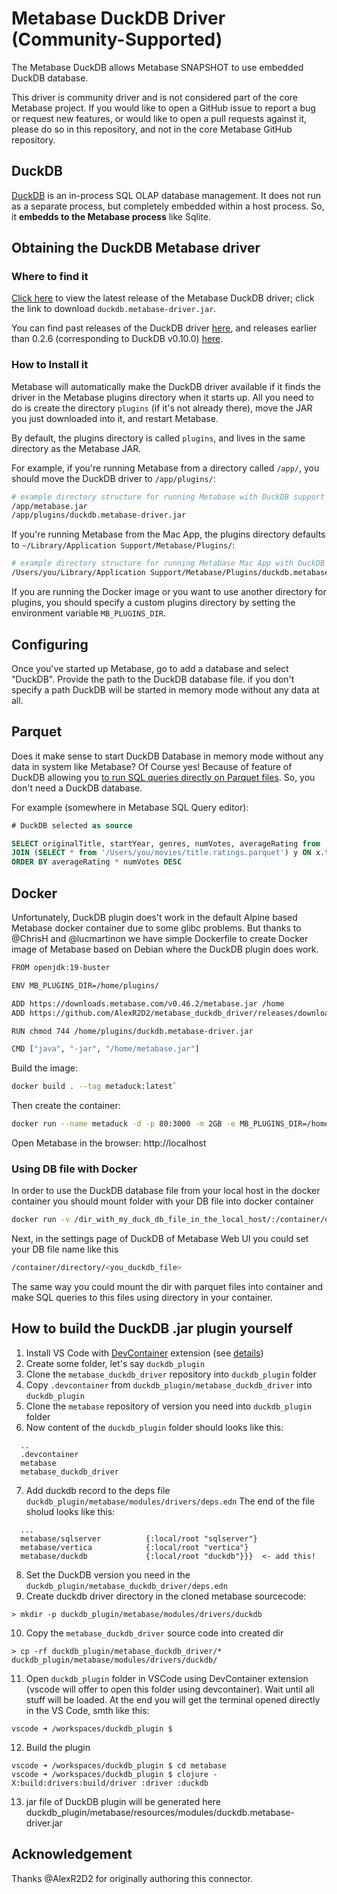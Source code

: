 # Metabase DuckDB Driver (Community-Supported)

The Metabase DuckDB allows Metabase SNAPSHOT to use embedded DuckDB database.

This driver is community driver and is not considered part of the
core Metabase project. If you would like to open a GitHub issue to
report a bug or request new features, or would like to open a pull
requests against it, please do so in this repository, and not in the
core Metabase GitHub repository.

## DuckDB

[DuckDB](https://duckdb.org) is an in-process SQL OLAP database management. It does not run as a separate process, but completely embedded within a host process. So, it **embedds to the Metabase process** like Sqlite.

## Obtaining the DuckDB Metabase driver

### Where to find it

[Click here](https://github.com/MotherDuck-Open-Source/metabase_duckdb_driver/releases/latest) to view the latest release of the Metabase DuckDB driver; click the link to download `duckdb.metabase-driver.jar`.

You can find past releases of the DuckDB driver [here](https://github.com/MotherDuck-Open-Source/metabase_duckdb_driver/releases), and releases earlier than 0.2.6 (corresponding to DuckDB v0.10.0) [here](https://github.com/AlexR2D2/metabase_duckdb_driver/releases).

### How to Install it

Metabase will automatically make the DuckDB driver available if it finds the driver in the Metabase plugins directory when it starts up.
All you need to do is create the directory `plugins` (if it's not already there), move the JAR you just downloaded into it, and restart Metabase.

By default, the plugins directory is called `plugins`, and lives in the same directory as the Metabase JAR.

For example, if you're running Metabase from a directory called `/app/`, you should move the DuckDB driver to `/app/plugins/`:

```bash
# example directory structure for running Metabase with DuckDB support
/app/metabase.jar
/app/plugins/duckdb.metabase-driver.jar
```

If you're running Metabase from the Mac App, the plugins directory defaults to `~/Library/Application Support/Metabase/Plugins/`:

```bash
# example directory structure for running Metabase Mac App with DuckDB support
/Users/you/Library/Application Support/Metabase/Plugins/duckdb.metabase-driver.jar
```

If you are running the Docker image or you want to use another directory for plugins, you should specify a custom plugins directory by setting the environment variable `MB_PLUGINS_DIR`.

## Configuring

Once you've started up Metabase, go to add a database and select "DuckDB". Provide the path to the DuckDB database file. if you don't specify a path DuckDB will be started in memory mode without any data at all.

## Parquet

Does it make sense to start DuckDB Database in memory mode without any data in system like Metabase? Of Course yes!
Because of feature of DuckDB allowing you [to run SQL queries directly on Parquet files](https://duckdb.org/2021/06/25/querying-parquet.html). So, you don't need a DuckDB database.

For example (somewhere in Metabase SQL Query editor):

```sql
# DuckDB selected as source

SELECT originalTitle, startYear, genres, numVotes, averageRating from '/Users/you/movies/title.basics.parquet' x
JOIN (SELECT * from '/Users/you/movies/title.ratings.parquet') y ON x.tconst = y.tconst
ORDER BY averageRating * numVotes DESC
```

## Docker

Unfortunately, DuckDB plugin does't work in the default Alpine based Metabase docker container due to some glibc problems. But thanks to @ChrisH and @lucmartinon we have simple Dockerfile to create Docker image of Metabase based on Debian where the DuckDB plugin does work.

```bash
FROM openjdk:19-buster

ENV MB_PLUGINS_DIR=/home/plugins/

ADD https://downloads.metabase.com/v0.46.2/metabase.jar /home
ADD https://github.com/AlexR2D2/metabase_duckdb_driver/releases/download/0.1.6/duckdb.metabase-driver.jar /home/plugins/

RUN chmod 744 /home/plugins/duckdb.metabase-driver.jar

CMD ["java", "-jar", "/home/metabase.jar"]
```

Build the image:
```bash
docker build . --tag metaduck:latest`
```

Then create the container:
```bash
docker run --name metaduck -d -p 80:3000 -m 2GB -e MB_PLUGINS_DIR=/home/plugins metaduck
```

Open Metabase in the browser: http://localhost

### Using DB file with Docker

In order to use the DuckDB database file from your local host in the docker container you should mount folder with your DB file into docker container

```bash
docker run -v /dir_with_my_duck_db_file_in_the_local_host/:/container/directory ...
```

Next, in the settings page of DuckDB of Metabase Web UI you could set your DB file name like this

```bash
/container/directory/<you_duckdb_file>
```

The same way you could mount the dir with parquet files into container and make SQL queries to this files using directory in your container.

## How to build the DuckDB .jar plugin yourself

1. Install VS Code with [DevContainer](https://marketplace.visualstudio.com/items?itemName=ms-vscode-remote.remote-containers) extension (see [details](https://code.visualstudio.com/docs/devcontainers/containers))
2. Create some folder, let's say `duckdb_plugin`
3. Clone the `metabase_duckdb_driver` repository into `duckdb_plugin` folder
4. Copy `.devcontainer` from `duckdb_plugin/metabase_duckdb_driver` into `duckdb_plugin`
5. Clone the `metabase` repository of version you need into `duckdb_plugin` folder
6. Now content of the `duckdb_plugin` folder should looks like this:
```
  ..
  .devcontainer
  metabase
  metabase_duckdb_driver
```
7. Add duckdb record to the deps file `duckdb_plugin/metabase/modules/drivers/deps.edn`
The end of the file sholud looks like this:
```
  ...
  metabase/sqlserver          {:local/root "sqlserver"}
  metabase/vertica            {:local/root "vertica"}
  metabase/duckdb             {:local/root "duckdb"}}}  <- add this!
```
8. Set the DuckDB version you need in the `duckdb_plugin/metabase_duckdb_driver/deps.edn`
9. Create duckdb driver directory in the cloned metabase sourcecode:
```
> mkdir -p duckdb_plugin/metabase/modules/drivers/duckdb
```
10. Copy the `metabase_duckdb_driver` source code into created dir
```
> cp -rf duckdb_plugin/metabase_duckdb_driver/* duckdb_plugin/metabase/modules/drivers/duckdb/
```
11. Open `duckdb_plugin` folder in VSCode using DevContainer extension (vscode will offer to open this folder using devcontainer). Wait until all stuff will be loaded. At the end you will get the terminal opened directly in the VS Code, smth like this:
```
vscode ➜ /workspaces/duckdb_plugin $
```
12. Build the plugin
```
vscode ➜ /workspaces/duckdb_plugin $ cd metabase
vscode ➜ /workspaces/duckdb_plugin $ clojure -X:build:drivers:build/driver :driver :duckdb
```
13. jar file of DuckDB plugin will be generated here duckdb_plugin/metabase/resources/modules/duckdb.metabase-driver.jar


## Acknowledgement

Thanks @AlexR2D2 for originally authoring this connector.